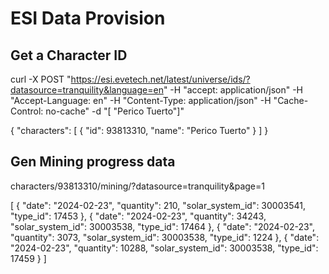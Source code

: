 # ESI Data Provision
## Get a Character ID
curl -X POST "https://esi.evetech.net/latest/universe/ids/?datasource=tranquility&language=en" -H "accept: application/json" -H "Accept-Language: en" -H "Content-Type: application/json" -H "Cache-Control: no-cache" -d "[ \"Perico Tuerto\"]"

{
  "characters": [
    {
      "id": 93813310,
      "name": "Perico Tuerto"
    }
  ]
}
## Gen Mining progress data
characters/93813310/mining/?datasource=tranquility&page=1

[
  {
    "date": "2024-02-23",
    "quantity": 210,
    "solar_system_id": 30003541,
    "type_id": 17453
  },
  {
    "date": "2024-02-23",
    "quantity": 34243,
    "solar_system_id": 30003538,
    "type_id": 17464
  },
  {
    "date": "2024-02-23",
    "quantity": 3073,
    "solar_system_id": 30003538,
    "type_id": 1224
  },
  {
    "date": "2024-02-23",
    "quantity": 10288,
    "solar_system_id": 30003538,
    "type_id": 17459
  }
]
